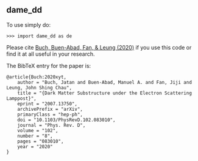 dame_dd
--------

To use simply do:

    >>> import dame_dd as de


Please cite [Buch, Buen-Abad, Fan, & Leung (2020)](https://arxiv.org/abs/2007.13750) if you use this
code or find it at all useful in your research.

The BibTeX entry for the paper is:

    @article{Buch:2020xyt,
		author = "Buch, Jatan and Buen-Abad, Manuel A. and Fan, Jiji and Leung, John Shing Chau",
		title = "{Dark Matter Substructure under the Electron Scattering Lamppost}",
		eprint = "2007.13750",
		archivePrefix = "arXiv",
		primaryClass = "hep-ph",
		doi = "10.1103/PhysRevD.102.083010",
		journal = "Phys. Rev. D",
		volume = "102",
		number = "8",
		pages = "083010",
		year = "2020"
	}
